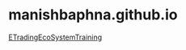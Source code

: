 # manishbaphna.github.io


[ETradingEcoSystemTraining](https://manishbaphna.github.io/ETradingEcoSystemTraining.htm)
